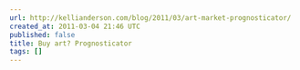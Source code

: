 ```yaml
---
url: http://kellianderson.com/blog/2011/03/art-market-prognosticator/
created_at: 2011-03-04 21:46 UTC
published: false
title: Buy art? Prognosticator
tags: []
---
```



